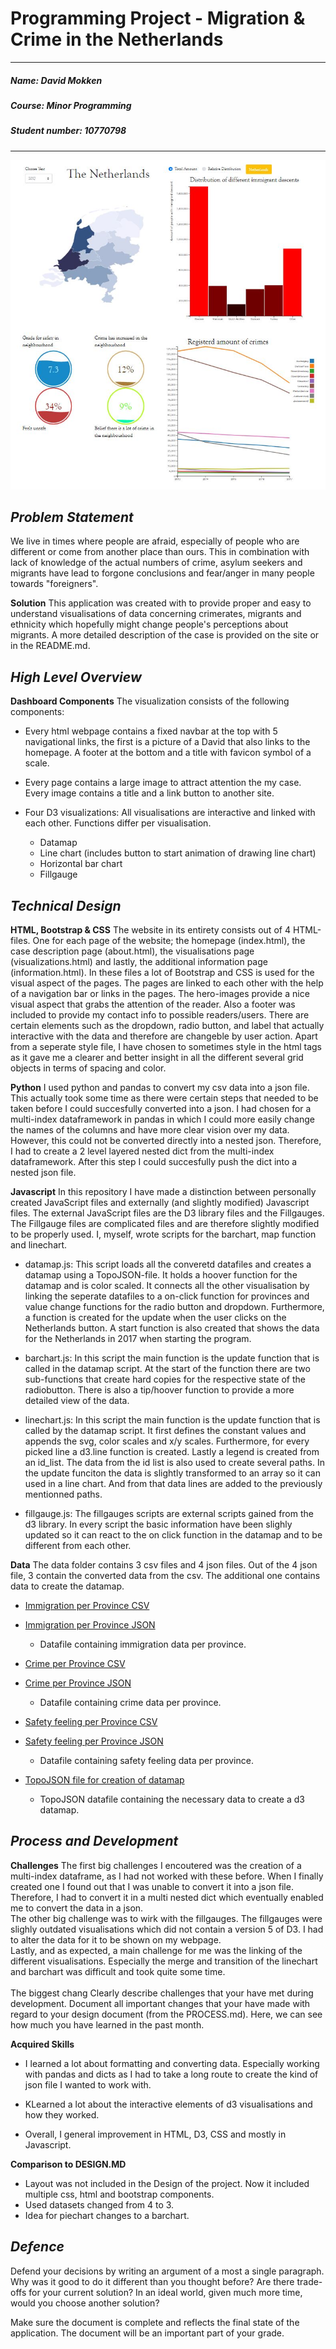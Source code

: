 # Programming Project - Migration & Crime in the Netherlands

---

##### ***Name***: David Mokken
##### ***Course***: Minor Programming
##### ***Student number***: 10770798

---
![Preview](images/website.JPG)


***__Problem Statement__***
---
We live in times where people are afraid, especially of people who are different or come from another place than ours. This in combination with lack of knowledge of the actual numbers of crime, asylum seekers and migrants have lead to forgone conclusions and fear/anger in many people towards "foreigners". 

**Solution**
This application was created with to provide proper and easy to understand visualisations of data concerning crimerates, migrants and ethnicity which hopefully might change people's perceptions about migrants. A more detailed description of the case is provided on the site or in the README.md.

***__High Level Overview__***
---
**Dashboard Components**
The visualization consists of the following components:

* Every html webpage contains a fixed navbar at the top with 5 navigational
links, the first is a picture of a David that also links to the homepage. A footer at the bottom and a title with favicon symbol of a scale. 

* Every page contains a large image to attract attention the my case. Every image contains a title and a link button to another site.

* Four D3 visualizations:
All visualisations are interactive and linked with each other. Functions differ per visualisation.
  - Datamap
  - Line chart (includes button to start animation of drawing line chart)
  - Horizontal bar chart
  - Fillgauge

***__Technical Design__***
---
**HTML, Bootstrap & CSS**
The website in its entirety consists out of 4 HTML-files. One for each page of the website; the homepage (index.html), the case description page (about.html), the visualisations page (visualizations.html) and lastly, the additional information page (information.html). 
In these files a lot of Bootstrap and CSS is used for the visual aspect of the pages. The pages are linked to each other with the help of a navigation bar or links in the pages. The hero-images provide a nice visual aspect that grabs the attention of the reader. Also a footer was included to provide my contact info to possible readers/users. 
There are certain elements such as the dropdown, radio button, and label that actually interactive with the data and therefore are changeble by user action. Apart from a seperate style file, I have chosen to sometimes style in the html tags as it gave me a clearer and better insight in all the different several grid objects in terms of spacing and color.

**Python**
I used python and pandas to convert my csv data into a json file. This actually took some time as there were certain steps that needed to be taken before I could succesfully converted into a json. I had chosen for a multi-index dataframework in pandas in which I could more easily change the names of the columns and have more clear vision over my data. However, this could not be converted directly into a nested json. Therefore, I had to create a 2 level layered nested dict from the multi-index dataframework. After this step I could succesfully push the dict into a nested json file.

**Javascript**
In this repository I have made a distinction between personally created JavaScript files and externally (and slightly modified) Javascript files. The external JavaScript files are the D3 library files and the Fillgauges. The Fillgauge files are complicated files and are therefore slightly modified to be properly used. I, myself, wrote scripts for the barchart, map function and linechart.

* datamap.js: This script loads all the converetd datafiles and creates a datamap using a TopoJSON-file. It holds a hoover function for the datamap and is color scaled. It connects all the other visualisation by linking the seperate datafiles to a on-click function for provinces and value change functions for the radio button and dropdown. Furthermore, a function is created for the update when the user clicks on the Netherlands button. A start function is also created that shows the data for the Netherlands in 2017 when starting the program. 

* barchart.js: In this script the main function is the update function that is called in the datamap script. At the start of the function there are two sub-functions that create hard copies for the respective state of the radiobutton. There is also a tip/hoover function to provide a more detailed view of the data. 
  
* linechart.js: In this script the main function is the update function that is called by the datamap script. It first defines the constant values and appends the svg, color scales and x/y scales. Furthermore, for every picked line a d3.line function is created. Lastly a legend is created from an id_list. The data from the id list is also used to create several paths. In the update funciton the data is slightly transformed to an array so it can used in a line chart. And from that data lines are added to the previously mentionned paths.

* fillgauge.js: The fillgauges scripts are external scripts gained from the d3 library. In every script the basic information have been slighly updated so it can react to the on click function in the datamap and to be different from each other.

**Data**
The data folder contains 3 csv files and 4 json files. Out of the 4 json file, 3 contain the converted data from the csv. The additional one contains data to create the datamap.
* [Immigration per Province CSV](data/Immigratie_per_gemeente.csv)
* [Immigration per Province JSON](data/immi.json)
   - Datafile containing immigration data per province.

* [Crime per Province CSV](data/Misdrijven_per_gemeente.csv)
* [Crime per Province JSON](data/crime.json)
   - Datafile containing crime data per province.

* [Safety feeling per Province CSV](data/veiligheidsbeleving_gemeente.csv.csv)
* [Safety feeling per Province JSON](data/safe.json)
   - Datafile containing safety feeling data per province.
   
* [TopoJSON file for creation of datamap](data/ned.json)
   -  TopoJSON datafile containing the necessary data to create a d3 datamap.   
   
***__Process and Development__***
---
**Challenges**
The first big challenges I encoutered was the creation of a multi-index dataframe, as I had not worked with these before. When I finally created one I found out that I was unable to convert it into a json file. Therefore, I had to convert it in a multi nested dict which eventually enabled me to convert the data in a json.<br> 
The other big challenge was to wirk with the fillgauges. The fillgauges were slighly outdated visualisations which did not contain a version 5 of D3. I had to alter the data for it to be shown on my webpage.<br>
Lastly, and as expected, a main challenge for me was the linking of the different visualisations. Especially the merge and transition of the linechart and barchart was difficult and took quite some time.
<br><br>
The biggest chang
Clearly describe challenges that your have met during development. Document all important changes that your have made with regard to your design document (from the PROCESS.md). Here, we can see how much you have learned in the past month.

**Acquired Skills**
  * I learned a lot about formatting and converting data. Especially working with pandas and dicts as I had to take a long route to create the kind of json file I wanted to work with.
  
  * KLearned a lot about the interactive elements of d3 visualisations and how they worked. 
  
  * Overall, I general improvement in HTML, D3, CSS and mostly in Javascript.

**Comparison to DESIGN.MD**
* Layout was not included in the Design of the project. Now it included multiple css, html and bootstrap components.
* Used datasets changed from 4 to 3.
* Idea for piechart changes to a barchart.

***__Defence__***
---
Defend your decisions by writing an argument of a most a single paragraph. Why was it good to do it different than you thought before? Are there trade-offs for your current solution? In an ideal world, given much more time, would you choose another solution?

Make sure the document is complete and reflects the final state of the application. The document will be an important part of your grade.
